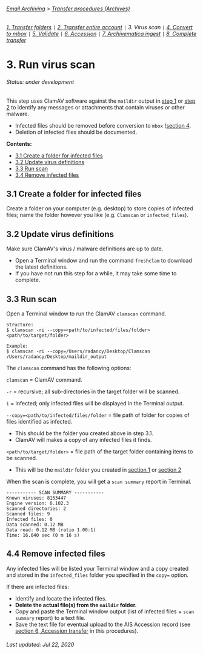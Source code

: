 ###### [Email Archiving](../../README.md) > [Transfer procedures (Archives)](./00-introduction.md)
###### [1. Transfer folders](./01-transfer-folders.md) `|` [2. Transfer entire account](./02-transfer-account.md) `|` 3. Virus scan `|` [4. Convert to mbox](./04-convert-to-mbox.md) `|` [5. Validate](./05-validate-transfer.md) `|` [6. Accession](./06-accession-transfer.md) `|` [7. Archivematica ingest](./07-archivematica-ingest.md) `|` [8. Complete transfer](./08-complete-transfer.md)

# 3. Run virus scan

###### Status: under development

This step uses ClamAV software against the `maildir` output in [step 1](./01-transfer-folders.md) or [step 2](./02-transfer-account.md) to identify any messages or attachments that contain viruses or other malware.
- Infected files should be removed before conversion to `mbox` ([section 4](./04-convert-to-mbox.md).
- Deletion of infected files should be documented.

**Contents:**
- [3.1 Create a folder for infected files](#31-create-a-folder-for-infected-files)
- [3.2 Update virus definitions](#32-update-virus-definitions)
- [3.3 Run scan](#33-run-scan)
- [3.4 Remove infected files](#34-remove-infected-files)

## 3.1 Create a folder for infected files
Create a folder on your computer (e.g. desktop) to store copies of infected files; name the folder however you like (e.g. `Clamscan` or `infected_files`).

## 3.2 Update virus definitions
Make sure ClamAV's virus / malware definitions are up to date.
- Open a Terminal window and run the command `freshclam` to download the latest definitions.
- If you have not run this step for a while, it may take some time to complete.

## 3.3 Run scan
Open a Terminal window to run the ClamAV `clamscan` command.

```
Structure:
$ clamscan -ri --copy=<path/to/infected/files/folder> <path/to/target/folder>
```

```
Example:
$ clamscan -ri --copy=/Users/radancy/Desktop/Clamscan /Users/radancy/Desktop/maildir_output
```

The `clamscan` command has the following options:

`clamscan` = ClamAV command.

`-r` = recursive; all sub-directories in the target folder will be scanned.

`i` = infected; only infected files will be displayed in the Terminal output.

`--copy=<path/to/infected/files/folder` = file path of folder for copies of files identified as infected.
- This should be the folder you created above in step 3.1.
- ClamAV will makes a copy of any infected files it finds.

`<path/to/target/folder>` = file path of the target folder containing items to be scanned.
- This will be the `maildir` folder you created in [section 1](./01-transfer-folders.md) or [section 2](./02-transfer-account.md)

When the scan is complete, you will get a `scan summary` report in Terminal.

```
----------- SCAN SUMMARY -----------
Known viruses: 8153447
Engine version: 0.102.3
Scanned directories: 2
Scanned files: 9
Infected files: 0
Data scanned: 0.12 MB
Data read: 0.12 MB (ratio 1.00:1)
Time: 16.040 sec (0 m 16 s)
```

## 4.4 Remove infected files
Any infected files will be listed your Terminal window and a copy created and stored in the `infected_files` folder you specified in the `copy=` option.

If there are infected files:
- Identify and locate the infected files.
- **Delete the actual file(s) from the `maildir` folder.**
- Copy and paste the Terminal window output (list of infected files + `scan summary` report) to a text file.
- Save the text file for eventual upload to the AIS Accession record (see [section 6, Accession transfer](./06-accession-transfer.md) in this procedures).

###### Last updated: Jul 22, 2020

